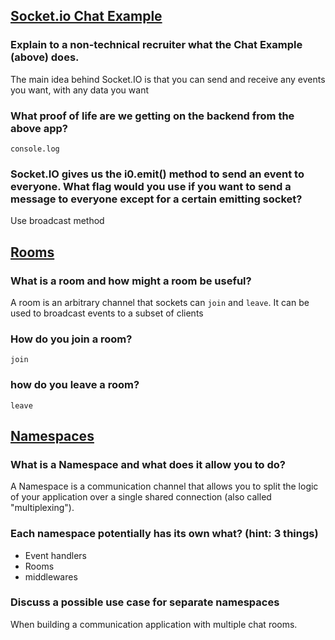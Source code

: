 
## [Socket.io Chat Example](https://socket.io/get-started/chat/)

### Explain to a non-technical recruiter what the Chat Example (above) does.
The main idea behind Socket.IO is that you can send and receive any events you want, with any data you want

### What proof of life are we getting on the backend from the above app?
`console.log`

### Socket.IO gives us the i0.emit() method to send an event to everyone. What flag would you use if you want to send a message to everyone except for a certain emitting socket?
Use broadcast method

## [Rooms](https://socket.io/docs/v4/rooms)

### What is a room and how might a room be useful?
A room is an arbitrary channel that sockets can `join` and `leave`. It can be used to broadcast events to a subset of clients

### How do you join a room?
`join`
### how do you leave a room?
`leave`

## [Namespaces](https://socket.io/docs/v4/namespaces/)

### What is a Namespace and what does it allow you to do?
A Namespace is a communication channel that allows you to split the logic of your application over a single shared connection (also called "multiplexing").

### Each namespace potentially has its own what? (hint: 3 things)
- Event handlers
- Rooms
- middlewares

### Discuss a possible use case for separate namespaces

When building a communication application with multiple chat rooms.

